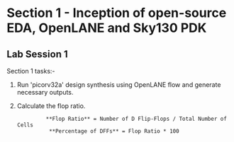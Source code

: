 # Section 1 - Inception of open-source EDA, OpenLANE and Sky130 PDK
## Lab Session 1
Section 1 tasks:-
1. Run 'picorv32a' design synthesis using OpenLANE flow and generate necessary outputs.
2. Calculate the flop ratio.
   
                **Flop Ratio** = Number of D Flip-Flops / Total Number of Cells
                 **Percentage of DFFs** = Flop Ratio * 100
